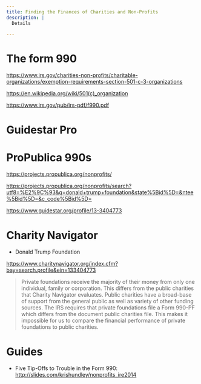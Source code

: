 ```yaml
---
title: Finding the Finances of Charities and Non-Profits
description: |
  Details

---
```



# The form 990

https://www.irs.gov/charities-non-profits/charitable-organizations/exemption-requirements-section-501-c-3-organizations

https://en.wikipedia.org/wiki/501(c)_organization

https://www.irs.gov/pub/irs-pdf/f990.pdf


# Guidestar Pro

# ProPublica 990s

https://projects.propublica.org/nonprofits/


https://projects.propublica.org/nonprofits/search?utf8=%E2%9C%93&q=donald+trump+foundation&state%5Bid%5D=&ntee%5Bid%5D=&c_code%5Bid%5D=

https://www.guidestar.org/profile/13-3404773

# Charity Navigator

- Donald Trump Foundation


https://www.charitynavigator.org/index.cfm?bay=search.profile&ein=133404773


> Private foundations receive the majority of their money from only one individual, family or corporation. This differs from the public charities that Charity Navigator evaluates. Public charities have a broad-base of support from the general public as well as variety of other funding sources. The IRS requires that private foundations file a Form 990-PF which differs from the document public charities file. This makes it impossible for us to compare the financial performance of private foundations to public charities.



# Guides


- Five Tip-Offs to Trouble in the Form 990: http://slides.com/krishundley/nonprofits_ire2014
